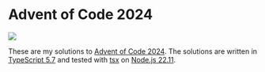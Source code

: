 # Advent of Code 2024

[![](https://img.shields.io/badge/2024-14%2F50-FFFF66?logo=adventofcode&labelColor=0F0F23)](https://adventofcode.com/2024)

These are my solutions to [Advent of Code 2024](https://adventofcode.com/2024). The solutions are written in [TypeScript 5.7](https://www.typescriptlang.org/) and tested with [tsx](https://tsx.is/) on [Node.js 22.11](https://nodejs.org/).
